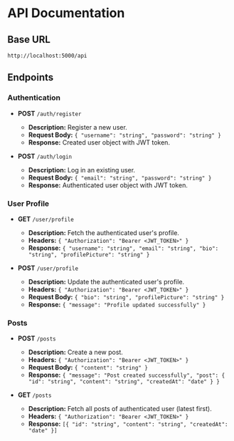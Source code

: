 # API Documentation

## Base URL
`http://localhost:5000/api`

## Endpoints

### Authentication

- **POST** `/auth/register`
  - **Description:** Register a new user.
  - **Request Body:** `{ "username": "string", "password": "string" }`
  - **Response:** Created user object with JWT token.

- **POST** `/auth/login`
  - **Description:** Log in an existing user.
  - **Request Body:** `{ "email": "string", "password": "string" }`
  - **Response:** Authenticated user object with JWT token.


### User Profile

- **GET** `/user/profile`
  - **Description:** Fetch the authenticated user's profile.
  - **Headers:** `{ "Authorization": "Bearer <JWT_TOKEN>" }`
  - **Response:** `{ "username": "string", "email": "string", "bio": "string", "profilePicture": "string" }`

- **POST** `/user/profile`
  - **Description:** Update the authenticated user's profile.
  - **Headers:** `{ "Authorization": "Bearer <JWT_TOKEN>" }`
  - **Request Body:** `{ "bio": "string", "profilePicture": "string" }`
  - **Response:** `{ "message": "Profile updated successfully" }`


### Posts

- **POST** `/posts`  
  - **Description:** Create a new post.  
  - **Headers:** `{ "Authorization": "Bearer <JWT_TOKEN>" }`  
  - **Request Body:** `{ "content": "string" }`  
  - **Response:** `{ "message": "Post created successfully", "post": { "id": "string", "content": "string", "createdAt": "date" } }`  

- **GET** `/posts`  
  - **Description:** Fetch all posts of authenticated user (latest first).  
  - **Headers:** `{ "Authorization": "Bearer <JWT_TOKEN>" }`  
  - **Response:** `[{ "id": "string", "content": "string", "createdAt": "date" }]` 

